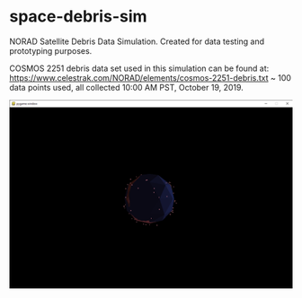 # space-debris-sim
NORAD Satellite Debris Data Simulation. Created for data testing and prototyping purposes.

COSMOS 2251 debris data set used in this simulation can be found at: https://www.celestrak.com/NORAD/elements/cosmos-2251-debris.txt
~ 100 data points used, all collected 10:00 AM PST, October 19, 2019.

![Screenshot-2](screenshot-2.png)
